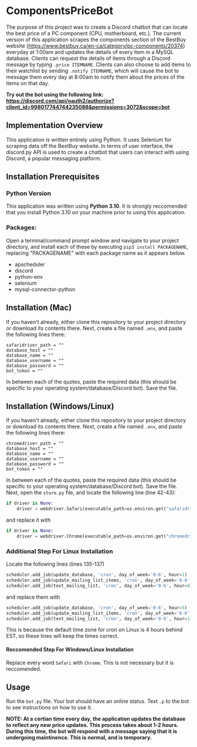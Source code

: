 # ComponentsPriceBot

The purpose of this project was to create a Discord chatbot that can locate the best price of a PC component (CPU, motherboard, etc.). The current version of this application scrapes the components section of the BestBuy website (https://www.bestbuy.ca/en-ca/category/pc-components/20374) everyday at 1:00am and updates the details of every item in a MySQL database. Clients can request the details of items through a Discord message by typing `.price ITEMNAME`. Clients can also choose to add items to their watchlist by sending `.notify ITEMNAME`, which will cause the bot to message them every day at 8:00am to notify them about the prices of the items on that day. 

**Try out the bot using the following link: https://discord.com/api/oauth2/authorize?client_id=998017744744235088&permissions=3072&scope=bot**

## Implementation Overview
This application is written entirely using Python. It uses Selenium for scraping data off the BestBuy website. In terms of user interface, the discord.py API is used to create a chatbot that users can interact with using Discord, a popular messaging platform. 

## Installation Prerequisites
### Python Version
This application was written using **Python 3.10**. It is strongly reccomended that you install Python 3.10 on your machine prior to using this application.

### Packages:
Open a terminal/command prompt window and navigate to your project directory, and install each of these by executing `pip3 install PACKAGENAME`, replacing "PACKAGENAME" with each package name as it appears below.
+ apscheduler
+ discord
+ python-env
+ selenium
+ mysql-connector-python


## Installation (Mac)
If you haven't already, either clone this repository to your project directory or download its contents there. Next, create a file named `.env`, and paste the following lines there:
```
safaridriver_path = ""
database_host = ""
database_name = ""
database_username = ""
database_password = ""
bot_token = ""
```
In between each of the quotes, paste the required data (this should be specific to your operating system/database/Discord bot). Save the file.

## Installation (Windows/Linux)
If you haven't already, either clone this repository to your project directory or download its contents there. Next, create a file named `.env`, and paste the following lines there:
```
chromedriver_path = ""
database_host = ""
database_name = ""
database_username = ""
database_password = ""
bot_token = ""
```
In between each of the quotes, paste the required data (this should be specific to your operating system/database/Discord bot). Save the file. Next, open the `store.py` file, and locate the following line (line 42-43):
```python
if driver is None: 
    driver = webdriver.Safari(executable_path=os.environ.get("safaridriver_path"))`
```
and replace it with
```python
if driver is None: 
    driver = webdriver.Chrome(executable_path=os.environ.get("chromedriver_path"))`
```
    

### Additional Step For Linux Installation
Locate the following lines (lines 135-137)
```python
scheduler.add_job(update_database, 'cron', day_of_week='0-6', hour=1)
scheduler.add_job(update_mailing_list_items, 'cron', day_of_week='0-6', hour=2, minute=30)
scheduler.add_job(text_mailing_list, 'cron', day_of_week='0-6', hour=8)
```
and replace them with 
```python
scheduler.add_job(update_database, 'cron', day_of_week='0-6', hour=5)
scheduler.add_job(update_mailing_list_items, 'cron', day_of_week='0-6', hour=7, minute=30)
scheduler.add_job(text_mailing_list, 'cron', day_of_week='0-6', hour=13)
```
This is because the default time zone for cron on Linux is 4 hours behind EST, so these lines will keep the times correct.

#### Reccomended Step For Windows/Linux Installation
Replace every word `Safari` with `Chrome`. This is not necessary but it is reccomended.

## Usage
Run the `bot.py` file. Your bot should have an online status. Text `.p` to the bot to see instructions on how to use it. 

**NOTE: At a certian time every day, the application updates the database to reflect any new price updates. This process takes about 1-2 hours. During this time, the bot will respond with a message saying that it is undergoing maintinence. This is normal, and is temporary.**
